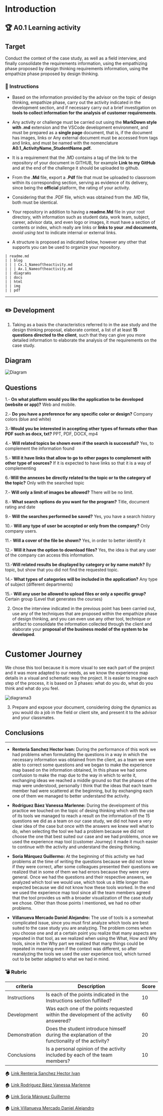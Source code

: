 # Introduction

## :trophy: A0.1 Learning activity

## Target
Conduct the context of the case study, as well as a field interview, and finally consolidate the requirements information, using the empathizing phase proposed by design thinking requirements information, using the empathize phase proposed by design thinking.

### :blue_book: Instructions

- Based on the information provided by the advisor on the topic of design thinking, empathize phase, carry out the activity indicated in the development section, and if necessary carry out a brief investigation on **tools to collect information for the analysis of customer requirements**.

- Any activity or challenge must be carried out using the **MarkDown style with .md** extension and the VSCode development environment, and must be prepared as a **single page** document, that is, if the document has images, links or Any external document must be accessed from tags and links, and must be named with the nomenclature **A0.1_ActivityName_StudentName.pdf.**
- It is a requirement that the .MD contains a tag of the link to the repository of your document in GITHUB, for example **Link to my GitHub** and at the end of the challenge it should be uploaded to github.
- From the **.Md** file, export a **.Pdf** file that must be uploaded to classroom within its corresponding section, serving as evidence of its delivery, since being the **official** platform, the rating of your activity.
- Considering that the .PDF file, which was obtained from the .MD file, both must be identical.
- Your repository in addition to having a **readme.Md** file in your root directory, with information such as student data, work team, subject, career, advisor data, and even logo or images, it must have a section of contents or index, which really are links or **links to your .md documents**, _avoid using text_ to indicate internal or external links.
- A structure is proposed as indicated below, however any other that supports you can be used to organize your repository.

```
| readme.md
| | blog
| | | Cx.1_Nameoftheactivity.md
| | | Ax.1_Nameoftheactivity.md
| | diagrams
| | docs
| | html
| | img
| | pdf    
```

___

## :pencil2:  Development
1. Taking as a basis the characteristics referred to in the  ase study and the design thinking proposal, elaborate context, a list of at least **15 questions directed to the client**, such that they can give you more detailed information to elaborate the analysis of the requirements on the case study.
   
## Diagram
![Diagram](../Diagramas/Diagrama2.drawio.png)
## Questions

1.-  **On what platform would you like the application to be developed (website or app)?**
           Web and mobile.

2.- **Do you have a preference for any specific color or design?**
        Company colors (blue and white)

3.-**Would you be interested in accepting other types of formats other than PDF such as docx, txt?**
PPT, PDF, DOCX, mp4

4.- **Will related topics be shown even if the search is successful?**
Yes, to complement the information found 

5.- **Will it have links that allow to go to other pages to complement with other type of sources?**
If it is expected to have links so that it is a way of complementing 

6.-**Will the annexes be directly related to the topic or to the category of the topic?**
Only with the searched topic

7.- **Will only a limit of images be allowed?**
There will be no limit. 

8.- **What search options do you want for the program?**
Title, document rating and date

9.- **Will the searches performed be saved?**
Yes, you have a search history

10.- **Will any type of user be accepted or only from the company?**
Only company users.

11.- **Will a cover of the file be shown?**
Yes, in order to better identify it 

12.- **Will it have the option to download files?**
Yes, the idea is that any user of the company can access this information.

13.-**Will related results be displayed by category or by name match?**
By topic, but show that you did not find the requested topic.

14.- **What types of categories will be included in the application?**
       Any type of subject (different departments) 

15.- **Will any user be allowed to upload files or only a specific group?**
        Certain group (Level that generates the courses)


2.  Once the interview indicated in the previous point has been carried out, use any of the techniques that are proposed within the empathize phase of design thinking, and you can even use any other tool, technique or artifact to consolidate the information collected through the client and elaborate your **proposal of the business model of the system to be developed**.

# Customer Journey

We chose this tool because it is more visual to see each part of the project and it was more adapted to our needs, as we know the experience map details in a visual and schematic way the project. It is easier to imagine each step of the process, it is based on 3 phases: what do you do, what do you think and what do you feel.  

![diagrama3](../Diagramas/Diagrama3.drawio.png)


3.  Prepare and expose your document, considering doing the dynamics as you would do a job in the field or client site, and present it to the advisor and your classmates.

## Conclusions
___
- **Renteria Sanchez Hector Ivan:** During the performance of this work we had problems when formulating the questions in a way in which the necessary information was obtained from the client, as a team we were able to correct some questions and we began to make the experience map based on the information obtained, In this phase we had some confusion to make the map due to the way in which to write it, exchanging ideas we reached a middle ground so that the phases of the map were understood, personally I think that the ideas that each team member had were scattered at the beginning, but by exchanging each one of them we managed to better understand the activity.
- **Rodríguez Báez Vanessa Marlenne:** During the development of this practice we touched on the topic of desing thinking which with the use of its tools we managed to reach a result on the information of the 15 questions we did as a team on our case study, we did not have a very clear idea of the case but once with the answers we knew well what to do, when selecting the tool we had a problem because we did not choose the one that best suited our case and we had problems, once we used the experience map tool (customer Journey) it made it much easier to continue with the activity and understand the desing thinking.

- **Soria Márquez Guillermo:** At the beginning of this activity we had problems at the time of writing the questions because we did not know if they were correct, after some colleagues presented their questions we realized that in some of them we had errors because they were very general. Once we had the questions and their respective answers, we analyzed which tool we would use, which took us a little longer than expected because we did not know how these tools worked. In the end we used the experience map tool since all the team members agreed that the tool provides us with a broader visualization of the case study we chose. Other than those points I mentioned, we had no other problems.
  
- **Villanueva Mercado Daniel Alejandro:** The use of tools is a somewhat complicated issue, since you must first analyze which tools are best suited to the case study you are analyzing. The problem comes when you choose one and at a certain point you realize that many aspects are repeated in that tool, as we realized when using the What, How and Why tools, since in the Why part we realized that many things could be repeated in meaning even if the context was different, so after reanalyzing the tools we used the user experience tool, which turned out to be better adapted to what we had in mind.


### :bomb: Rubric

|criteria     | Description                                                                                  | Score|
| ------------- | -------------------------------------------------------------------------------------------- | ------- |
| Instructions | Is each of the points indicated in the Instructions section fulfilled?        | 10      |  | 5 |
| Development    | Was each one of the points requested within the development of the activity answered?     | 60      |
| Demonstration  | Does the student introduce himself during the explanation of the functionality of the activity?           | 20      |
| Conclusions  | Is a personal opinion of the activity included by each of the team members? | 10      |

:house: [Link Renteria Sanchez Hector Ivan](https://github.com/IvanRenteria/Analisis-Avanzado-de-Software)

:house: [Link Rodríguez Báez Vanessa Marlenne](https://github.com/vanessamRodriguez/Analisis-Avanzado-de-Software)

:house: [Link Soria Márquez Guillermo](https://github.com/GuillermoSoria97/Analisis_Avanzado_de_Software)

:house: [Link Villanueva Mercado Daniel Alejandro](https://github.com/Dany305/Analisis-Avanzado-de-Software)
